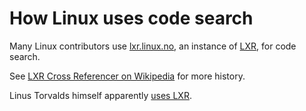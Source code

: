 # How Linux uses code search

Many Linux contributors use [lxr.linux.no](http://lxr.linux.no/), an instance of [LXR](https://lxr.sourceforge.io/en/index.php), for code search.

See [LXR Cross Referencer on Wikipedia](https://en.wikipedia.org/wiki/LXR_Cross_Referencer) for more history.

Linus Torvalds himself apparently [uses LXR](https://git.kernel.org/pub/scm/linux/kernel/git/stable/linux.git/commit/?h=v5.1.3&id=8208266060664726e9f998a9c57c2780549e460c).